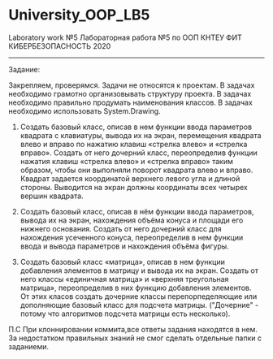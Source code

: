 # University_OOP_LB5
Laboratory work №5
Лабораторная работа №5 по ООП 
КНТЕУ 
ФИТ КИБЕРБЕЗОПАСНОСТЬ 
2020

---------------------------------------------------------------------------------------------------------------------------------------------------------------------------------

Задание:

Закрепляем, проверямся. Задачи не относятся к проектам. 
В задачах необходимо грамотно организовывать структуру проекта.
В задачах необходимо правильно продумать наименования классов.
В задачах необходимо использовать System.Drawing. 

1.   Создать базовый класс, описав в нем функции ввода параметров квадрата с клавиатуры, вывода их на экран, перемещения квадрата влево и вправо по нажатию клавиш «стрелка влево» и «стрелка вправо». 
Создать от него дочерний класс, переопределив функции нажатия клавиш «стрелка влево» и «стрелка вправо» таким образом, чтобы они выполняли поворот квадрата влево и вправо. 
Квадрат задается координатой верхнего левого угла и длиной стороны. 
Выводится на экран должны координаты всех четырех вершин квадрата.

2. Создать базовый класс, описав в нём функции ввода параметров, вывода их на экран, нахождения объёма конуса и площади его нижнего основания.
Создать от него дочерний класс для нахождения усеченного конуса, переопределив в нем функции ввода и вывода параметров и нахождения объёма фигуры.  

3. Создать базовый класс «матрица», описав в нем функции добавления элементов в матрицу и вывода их на экран. 
Создать от него классы «единичная матрица» и «верхняя треугольная матрица», переопределив в них функцию добавления элементов.  
От этих класов создать дочерние классы перепорпеделяющие или дополняющие базовый класс для подсчета матрицы. 
("Дочерние" - потому что алгоритмов подсчета матрицы есть несколько).

П.С При клоннировании коммита,все ответы задания находятся в нем. За недостатком правильных знаний не смог сделать отдельные папки с заданиеми.
